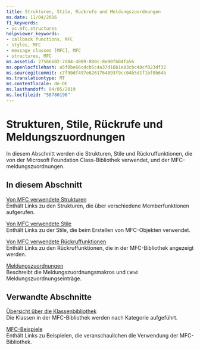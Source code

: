 ```yaml
---
title: Strukturen, Stile, Rückrufe und Meldungszuordnungen
ms.date: 11/04/2016
f1_keywords:
- vc.mfc.structures
helpviewer_keywords:
- callback functions, MFC
- styles, MFC
- message classes [MFC], MFC
- structures, MFC
ms.assetid: 27566602-7d84-4089-880c-8e90fb04fa56
ms.openlocfilehash: a5f0be66cdcb5c4a37d16b1e83cbc40cf023df32
ms.sourcegitcommit: c7f90df497e6261764893f9cc04b5d1f1bf0b64b
ms.translationtype: MT
ms.contentlocale: de-DE
ms.lasthandoff: 04/05/2019
ms.locfileid: "58780196"
---
```

# <a name="structures-styles-callbacks-and-message-maps"></a>Strukturen, Stile, Rückrufe und Meldungszuordnungen

In diesem Abschnitt werden die Strukturen, Stile und Rückruffunktionen, die von der Microsoft Foundation Class-Bibliothek verwendet, und der MFC-meldungszuordnungen.

## <a name="in-this-section"></a>In diesem Abschnitt

[Von MFC verwendete Strukturen](../../mfc/reference/structures-used-by-mfc.md)<br/>
Enthält Links zu den Strukturen, die über verschiedene Memberfunktionen aufgerufen.

[Von MFC verwendete Stile](../../mfc/reference/styles-used-by-mfc.md)<br/>
Enthält Links zu der Stile, die beim Erstellen von MFC-Objekten verwendet.

[Von MFC verwendete Rückruffunktionen](../../mfc/reference/callback-functions-used-by-mfc.md)<br/>
Enthält Links zu den Rückruffunktionen, die in der MFC-Bibliothek angezeigt werden.

[Meldungszuordnungen](../../mfc/reference/message-maps-mfc.md)<br/>
Beschreibt die Meldungszuordnungsmakros und `CWnd` Meldungszuordnungseinträge.

## <a name="related-sections"></a>Verwandte Abschnitte

[Übersicht über die Klassenbibliothek](../../mfc/class-library-overview.md)<br/>
Die Klassen in der MFC-Bibliothek werden nach Kategorie aufgeführt.

[MFC-Beispiele](../../overview/visual-cpp-samples.md)<br/>
Enthält Links zu Beispielen, die veranschaulichen die Verwendung der MFC-Bibliothek.
